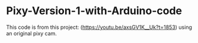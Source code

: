 # Pixy-Version-1-with-Arduino-code

This code is from this project: (https://youtu.be/axsGV1K__Uk?t=1853) using an original pixy cam.
